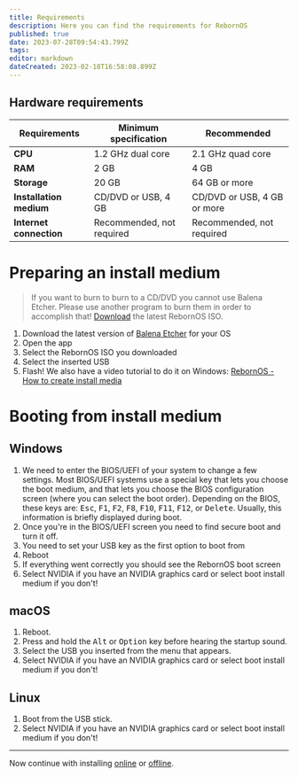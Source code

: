 ```yaml
---
title: Requirements
description: Here you can find the requirements for RebornOS
published: true
date: 2023-07-28T09:54:43.799Z
tags: 
editor: markdown
dateCreated: 2023-02-18T16:58:08.899Z
---
```


## Hardware requirements
| Requirements | Minimum specification | Recommended |
| --- | --- | --- |
| **CPU** | 1.2 GHz dual core | 2.1 GHz quad core |
| **RAM** | 2 GB | 4 GB |
| **Storage** | 20 GB | 64 GB or more |
| **Installation medium** | CD/DVD or USB, 4 GB | CD/DVD or USB, 4 GB or more |
| **Internet connection** | Recommended, not required | Recommended, not required |
# Preparing an install medium
> If you want to burn to burn to a CD/DVD you cannot use Balena Etcher. Please use another program to burn them in order to accomplish that!
[Download](https://rebornos.org/download) the latest RebornOS ISO.
1. Download the latest version of [Balena Etcher](https://balena.io/etcher) for your OS
2. Open the app
3. Select the RebornOS ISO you downloaded
4. Select the inserted USB
5. Flash!
We also have a video tutorial to do it on Windows: [RebornOS - How to create install media](https://youtube.com/watch?v=xyKsJ-5MkKw)
# Booting from install medium
## Windows
1. We need to enter the BIOS/UEFI of your system to change a few settings. Most BIOS/UEFI systems use a special key that lets you choose the boot medium, and that lets you choose the BIOS configuration screen (where you can select the boot order). Depending on the BIOS, these keys are: <kbd>Esc</kbd>, <kbd>F1</kbd>, <kbd>F2</kbd>, <kbd>F8</kbd>, <kbd>F10</kbd>, <kbd>F11</kbd>, <kbd>F12</kbd>, or <kbd>Delete</kbd>. Usually, this information is briefly displayed during boot.
2. Once you're in the BIOS/UEFI screen you need to find secure boot and turn it off.
3. You need to set your USB key as the first option to boot from
4. Reboot
5. If everything went correctly you should see the RebornOS boot screen
6. Select NVIDIA if you have an NVIDIA graphics card or select boot install medium if you don't!
## macOS
1. Reboot.
2. Press and hold the <kbd>Alt</kbd> or <kbd>Option</kbd> key before hearing the startup sound.
3. Select the USB you inserted from the menu that appears.
4. Select NVIDIA if you have an NVIDIA graphics card or select boot install medium if you don't!
## Linux
1. Boot from the USB stick.
2. Select NVIDIA if you have an NVIDIA graphics card or select boot install medium if you don't!
---
Now continue with installing [online](https://wiki.rebornos.org/en/installation/online) or [offline](https://wiki.rebornos.org/en/installation/offline).
